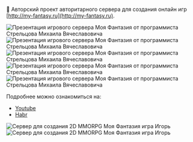 👋 Авторский проект авторитарного сервера для создания онлайн игр [http://my-fantasy.ru](http://my-fantasy.ru).    

![Презентация игрового сервера Моя Фантазия от программиста Стрельцова Михаила Вячеславовича](https://github.com/webrobot1/webrobot1/assets/20768848/a0acec72-9943-40d3-a263-503f94edf3d2)
![Презентация игрового сервера Моя Фантазия от программиста Стрельцова Михаила Вячеславовича](https://github.com/webrobot1/webrobot1/assets/20768848/b82e054d-5781-45c0-9264-79a2e0bf1e88)
![Презентация игрового сервера Моя Фантазия от программиста Стрельцова Михаила Вячеславовича](https://github.com/webrobot1/webrobot1/assets/20768848/04cca63b-5dea-44c8-80ac-7773b550681d)
![Презентация игрового сервера Моя Фантазия от программиста Стрельцова Михаила Вячеславовича](https://github.com/webrobot1/webrobot1/assets/20768848/63957115-ff8f-4874-a1f1-534fd99affa8)
![Презентация игрового сервера Моя Фантазия от программиста Стрельцова Михаила Вячеславовича](https://github.com/webrobot1/webrobot1/assets/20768848/b336527f-2fa2-430c-8ec3-ba75a4f84027)




Подробнее можно ознакомиться на:
+ [Youtube](https://www.youtube.com/@myfantasyapi)
+ [Habr](https://habr.com/ru/users/webrobot/posts/)

![Сервер для создания 2D MMORPG Моя Фантазия игра Игорь](https://github.com/webrobot1/webrobot1/assets/20768848/5b8a94af-f8c0-406c-be1b-7d3174b90469)
![Сервер для создания 2D MMORPG Моя Фантазия игра Игорь](https://github.com/webrobot1/webrobot1/assets/20768848/85b1a85e-45ee-42e9-8f7e-d644da53f9d2)
